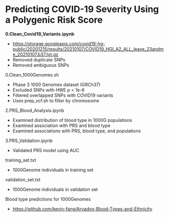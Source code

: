 # Predicting COVID-19 Severity Using a Polygenic Risk Score

<b>0.Clean_Covid19_Variants.ipynb</b>
- https://storage.googleapis.com/covid19-hg-public/20201215/results/20210107/COVID19_HGI_A2_ALL_leave_23andme_20210107.b37.txt.gz
- Removed duplicate SNPs
- Removed ambiguous SNPs

0.Clean_1000Genomes.sh
- Phase 3 1000 Genomes dataset (GRCh37)
- Excluded SNPs with HWE p < 1e-6
- Filtered overlapped SNPs with COVID19 variants
- Uses prep_vcf.sh to filter by chromosome

2.PRS_Blood_Analysis.ipynb
- Examined distribution of blood type in 1000G populations
- Examined association with PRS and blood type
- Examined associations with PRS, blood type, and populations

3.PRS_Validation.ipynb
- Validated PRS model using AUC

training_set.txt
- 1000Genome individuals in training set

validation_set.txt
- 1000Genome individuals in validation set

Blood type predictions for 1000Genomes
- https://github.com/kevin-fang/Arvados-Blood-Types-and-Ethnicity
